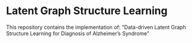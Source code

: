 # Latent Graph Structure Learning
This repository contains the implementation of: "Data-driven Latent Graph Structure Learning for Diagnosis of Alzheimer’s Syndrome"
